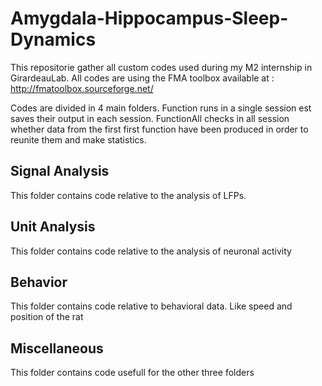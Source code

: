 # Amygdala-Hippocampus-Sleep-Dynamics

This repositorie gather all custom codes used during my M2 internship in GirardeauLab. All codes are using the FMA toolbox available at : http://fmatoolbox.sourceforge.net/

Codes are divided in 4 main folders. Function runs in a single session est saves their output in each session. FunctionAll checks in all session whether data from the first first function have been produced in order to reunite them and make statistics.

## Signal Analysis
This folder contains code relative to the analysis of LFPs. 

## Unit Analysis
This folder contains code relative to the analysis of neuronal activity

## Behavior
This folder contains code relative to behavioral data. Like speed and position of the rat

## Miscellaneous 
This folder contains code usefull for the other three folders
